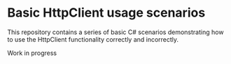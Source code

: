 # Basic HttpClient usage scenarios

This repository contains a series of basic C# scenarios demonstrating how to use the HttpClient functionality correctly and incorrectly.

Work in progress
